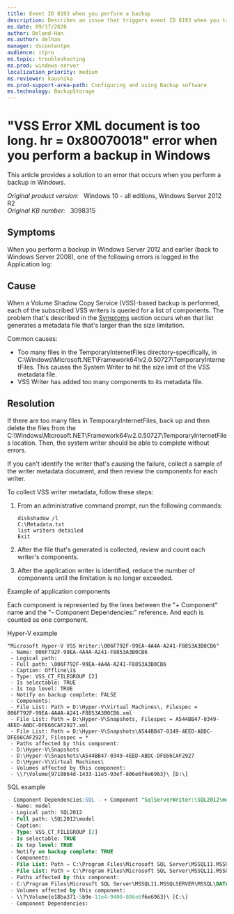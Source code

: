 ```yaml
---
title: Event ID 8193 when you perform a backup
description: Describes an issue that triggers event ID 8193 when you try to perform a VSS backup in Windows Server 2012 and earlier versions of Windows. A resolution is provided.
ms.date: 09/17/2020
author: Deland-Han 
ms.author: delhan
manager: dscontentpm
audience: itpro
ms.topic: troubleshooting
ms.prod: windows-server
localization_priority: medium
ms.reviewer: kaushika
ms.prod-support-area-path: Configuring and using Backup software
ms.technology: BackupStorage
---
```

# "VSS Error XML document is too long. hr = 0x80070018" error when you perform a backup in Windows

This article provides a solution to an error that occurs when you perform a backup in Windows.

_Original product version:_ &nbsp; Windows 10 - all editions, Windows Server 2012 R2  
_Original KB number:_ &nbsp; 3098315

## Symptoms

When you perform a backup in Windows Server 2012 and earlier (back to Windows Server 2008), one of the following errors is logged in the Application log:

## Cause

When a Volume Shadow Copy Service (VSS)-based backup is performed, each of the subscribed VSS writers is queried for a list of components. The problem that's described in the [Symptoms](#symptoms) section occurs when that list generates a metadata file that's larger than the size limitation.

Common causes:

- Too many files in the TemporaryInternetFiles directory-specifically, in C:\Windows\Microsoft.NET\Framework64\v2.0.50727\TemporaryInternetFiles. This causes the System Writer to hit the size limit of the VSS metadata file.
- VSS Writer has added too many components to its metadata file.

## Resolution

If there are too many files in TemporaryInternetFiles, back up and then delete the files from the C:\Windows\Microsoft.NET\Framework64\v2.0.50727\TemporaryInternetFiles location. Then, the system writer should be able to complete without errors.

If you can't identify the writer that's causing the failure, collect a sample of the writer metadata document, and then review the components for each writer.

To collect VSS writer metadata, follow these steps:

1. From an administrative command prompt, run the following commands:

    ```console
    diskshadow /l
    C:\Metadata.txt
    list writers detailed
    Exit
    ```

2. After the file that's generated is collected, review and count each writer's components.
3. After the application writer is identified, reduce the number of components until the limitation is no longer exceeded.

Example of application components

Each component is represented by the lines between the "+ Component" name and the "- Component Dependencies:" reference. And each is counted as one component.

Hyper-V example

```console
"Microsoft Hyper-V VSS Writer:\006F792F-99EA-4A4A-A241-F8853A3B0CB6"
 - Name: 006F792F-99EA-4A4A-A241-F8853A3B0CB6
 - Logical path:
 - Full path: \006F792F-99EA-4A4A-A241-F8853A3B0CB6
 - Caption: Offline\i$
 - Type: VSS_CT_FILEGROUP [2]
 - Is selectable: TRUE
 - Is top level: TRUE
 - Notify on backup complete: FALSE
 - Components:
 - File List: Path = D:\Hyper-V\Virtual Machines\, Filespec = 006F792F-99EA-4A4A-A241-F8853A3B0CB6.xml
 - File List: Path = D:\Hyper-V\Snapshots, Filespec = A544BB47-0349-4EED-ABDC-DFE66CAF2927.xml
 - File List: Path = D:\Hyper-V\Snapshots\A544BB47-0349-4EED-ABDC-DFE66CAF2927, Filespec = *
 - Paths affected by this component:
 - D:\Hyper-V\Snapshots
 - D:\Hyper-V\Snapshots\A544BB47-0349-4EED-ABDC-DFE66CAF2927
 - D:\Hyper-V\Virtual Machines\
 - Volumes affected by this component:
 - \\?\Volume{9710864d-1433-11e5-93ef-806e6f6e6963}\ [D:\]
```

SQL example

```sql
- Component Dependencies:SQL - + Component "SqlServerWriter:\SQL2012\model"
 - Name: model
 - Logical path: SQL2012
 - Full path: \SQL2012\model
 - Caption:
 - Type: VSS_CT_FILEGROUP [2]
 - Is selectable: TRUE
 - Is top level: TRUE
 - Notify on backup complete: TRUE
 - Components:
 - File List: Path = C:\Program Files\Microsoft SQL Server\MSSQL11.MSSQLSERVER\MSSQL\DATA, Filespec = model.mdf
 - File List: Path = C:\Program Files\Microsoft SQL Server\MSSQL11.MSSQLSERVER\MSSQL\DATA, Filespec = modellog.ldf
 - Paths affected by this component:
 - C:\Program Files\Microsoft SQL Server\MSSQL11.MSSQLSERVER\MSSQL\DATA
 - Volumes affected by this component:
 - \\?\Volume{e18ba371-5b9e-11e4-9400-806e6f6e6963}\ [C:\]
 - Component Dependencies:
```
